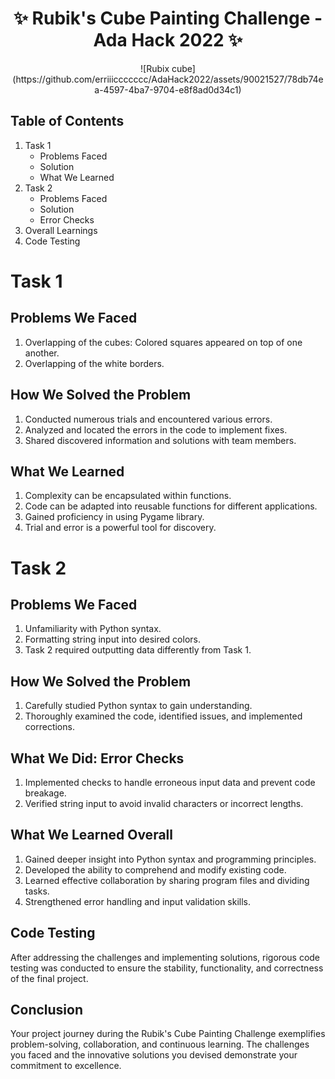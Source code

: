 <h1 align="center">✨ Rubik's Cube Painting Challenge - Ada Hack 2022 ✨</h1>

<p align="center">
   ![Rubix cube](https://github.com/erriiiccccccc/AdaHack2022/assets/90021527/78db74ea-4597-4ba7-9704-e8f8ad0d34c1)
</p>

## Table of Contents
1. Task 1
   - Problems Faced
   - Solution
   - What We Learned
2. Task 2
    - Problems Faced
    - Solution
    - Error Checks
3. Overall Learnings
4. Code Testing

# Task 1
## Problems We Faced
1. Overlapping of the cubes: Colored squares appeared on top of one another.
2. Overlapping of the white borders.
## How We Solved the Problem
1. Conducted numerous trials and encountered various errors.
2. Analyzed and located the errors in the code to implement fixes.
3. Shared discovered information and solutions with team members.
## What We Learned
1. Complexity can be encapsulated within functions.
2. Code can be adapted into reusable functions for different applications.
3. Gained proficiency in using Pygame library.
4. Trial and error is a powerful tool for discovery.
# Task 2
## Problems We Faced
1. Unfamiliarity with Python syntax.
2. Formatting string input into desired colors.
3. Task 2 required outputting data differently from Task 1.
## How We Solved the Problem
1. Carefully studied Python syntax to gain understanding.
2. Thoroughly examined the code, identified issues, and implemented corrections.
## What We Did: Error Checks
1. Implemented checks to handle erroneous input data and prevent code breakage.
2. Verified string input to avoid invalid characters or incorrect lengths.
## What We Learned Overall
1. Gained deeper insight into Python syntax and programming principles.
2. Developed the ability to comprehend and modify existing code.
3. Learned effective collaboration by sharing program files and dividing tasks.
4. Strengthened error handling and input validation skills.
## Code Testing
After addressing the challenges and implementing solutions, rigorous code testing was conducted to ensure the stability, functionality, and correctness of the final project.

## Conclusion
Your project journey during the Rubik's Cube Painting Challenge exemplifies problem-solving, collaboration, and continuous learning. The challenges you faced and the innovative solutions you devised demonstrate your commitment to excellence. 

